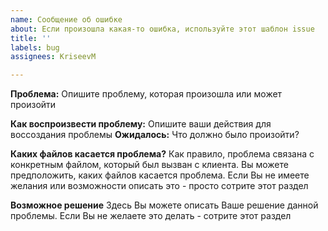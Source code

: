 ```yaml
---
name: Сообщение об ошибке
about: Если произошла какая-то ошибка, используйте этот шаблон issue
title: ''
labels: bug
assignees: KriseevM

---
```


**Проблема:**
Опишите проблему, которая произошла или может произойти 

**Как воспроизвести проблему:**
Опишите ваши действия для воссоздания проблемы
**Ожидалось:**
Что должно было произойти?

**Каких файлов касается проблема?**
Как правило, проблема связана с конкретным файлом, который был вызван с клиента. Вы можете предположить, каких файлов касается проблема. Если Вы не имеете желания или возможности описать это - просто сотрите этот раздел

**Возможное решение**
Здесь Вы можете описать Ваше решение данной проблемы. Если Вы не желаете это делать - сотрите этот раздел
